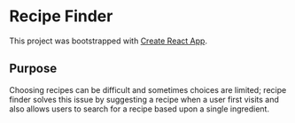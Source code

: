 # Recipe Finder

This project was bootstrapped with [Create React App](https://github.com/facebookincubator/create-react-app).

## Purpose
Choosing recipes can be difficult and sometimes choices are limited; recipe finder solves this issue by suggesting a recipe when a user first visits and also allows users to search for a recipe based upon a single ingredient. 
